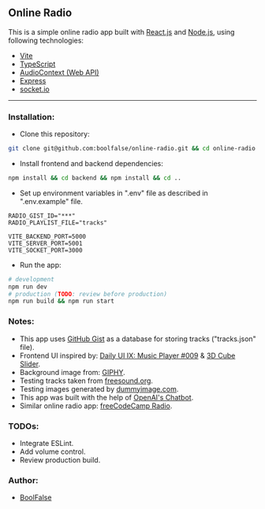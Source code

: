 
## Online Radio

This is a simple online radio app built with [React.js](https://react.dev/) and [Node.js](https://nodejs.org/), using following technologies:

- [Vite](https://vitejs.dev/)
- [TypeScript](https://www.typescriptlang.org/)
- [AudioContext (Web API)](https://developer.mozilla.org/en-US/docs/Web/API/AudioContext)
- [Express](https://expressjs.com/)
- [socket.io](https://socket.io/)

---



### Installation:

- Clone this repository:

```bash
git clone git@github.com:boolfalse/online-radio.git && cd online-radio
```

- Install frontend and backend dependencies:

```bash
npm install && cd backend && npm install && cd ..
```

- Set up environment variables in ".env" file as described in ".env.example" file.
```dotenv
RADIO_GIST_ID="***"
RADIO_PLAYLIST_FILE="tracks"

VITE_BACKEND_PORT=5000
VITE_SERVER_PORT=5001
VITE_SOCKET_PORT=3000
```

- Run the app:

```bash
# development
npm run dev
# production (TODO: review before production)
npm run build && npm run start
```



### Notes:

- This app uses [GitHub Gist](https://gist.github.com/6b66a0065c70a33f95e0e831cb0c7e9f) as a database for storing tracks ("tracks.json" file).
- Frontend UI inspired by: [Daily UI IX: Music Player #009](https://codepen.io/lgkonline/pen/BQdeyZ) & [3D Cube Slider](https://codepen.io/fghty/pen/WNORPYW).
- Background image from: [GIPHY](https://www.pinterest.com/pin/406942516311166244/).
- Testing tracks taken from [freesound.org](https://freesound.org/search/?q=&f=&w=&s=Duration+%28shortest+first%29&advanced=0&g=1&page=9000#sound).
- Testing images generated by [dummyimage.com](https://dummyimage.com/300x300/c2ccb2/ff6200&text=Harp%20Arpeggio%20-%20Medieval%20Tune).
- This app was built with the help of [OpenAI's Chatbot](https://chat.openai.com/).
- Similar online radio app: [freeCodeCamp Radio](https://coderadio.freecodecamp.org/).



### TODOs:

- Integrate ESLint.
- Add volume control.
- Review production build.



### Author:

- [BoolFalse](https://boolfalse.com)
